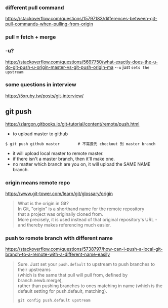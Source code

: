 ### different pull command
https://stackoverflow.com/questions/15797183/differences-between-git-pull-commands-when-pulling-from-origin

### pull = fetch + merge

### -u?
https://stackoverflow.com/questions/5697750/what-exactly-does-the-u-do-git-push-u-origin-master-vs-git-push-origin-ma
-```-u``` just ```sets the upstream```

### some questions in interview
https://5xruby.tw/posts/git-interview/


## git push <remote name> <branch name>
https://zlargon.gitbooks.io/git-tutorial/content/remote/push.html  
- to upload master to github
```
$ git push github master        # 不需要先 checkout 到 master branch
```
- it will upload local master to remote master.
- if there isn't a master branch, then it'll make one.
- no matter which branch are you on, it will upload the SAME NAME branch.

### origin means remote repo
https://www.git-tower.com/learn/git/glossary/origin
> What is the origin in Git?    
> In Git, "origin" is a shorthand name for the remote repository     
> that a project was originally cloned from.      
> More precisely, it is used instead of that original repository's URL - and thereby makes referencing much easier.    

### push to romote branch with different name
https://stackoverflow.com/questions/5738797/how-can-i-push-a-local-git-branch-to-a-remote-with-a-different-name-easily
> Sure. Just set your ```push.default``` to upstream to push branches to their upstreams    
> (which is the same that pull will pull from, defined by branch.newb.merge),    
> rather than pushing branches to ones matching in name (which is the default setting for push.default, matching).    
>    
> ```git config push.default upstream```


